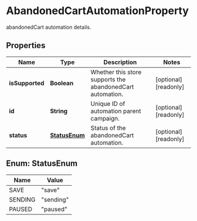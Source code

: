 

# AbandonedCartAutomationProperty

abandonedCart automation details.

## Properties

| Name | Type | Description | Notes |
|------------ | ------------- | ------------- | -------------|
|**isSupported** | **Boolean** | Whether this store supports the abandonedCart automation. |  [optional] [readonly] |
|**id** | **String** | Unique ID of automation parent campaign. |  [optional] [readonly] |
|**status** | [**StatusEnum**](#StatusEnum) | Status of the abandonedCart automation. |  [optional] [readonly] |



## Enum: StatusEnum

| Name | Value |
|---- | -----|
| SAVE | &quot;save&quot; |
| SENDING | &quot;sending&quot; |
| PAUSED | &quot;paused&quot; |



